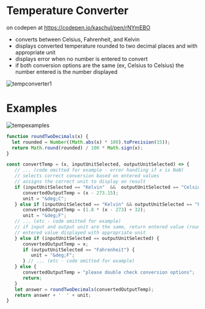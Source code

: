 # Temperature Converter
 
 on codepen at https://codepen.io/kaschul/pen/rNYmEBO

- converts between Celsius, Fahrenheit, and Kelvin
- displays converted temperature rounded to two decimal places and with appropriate unit
- displays error when no number is entered to convert
- if both conversion options are the same (ex, Celsius to Celsius) the number entered is the number displayed

![tempconverter1](https://user-images.githubusercontent.com/47723396/183964499-2a4b10fc-eb01-48ec-b06e-86b1f249a3ea.JPG)

# Examples

![tempexamples](https://user-images.githubusercontent.com/47723396/184039667-921c9a4f-8c67-4e8a-befe-72c9182a62e2.png)

```js
function roundTwoDecimals(x) {
  let rounded = Number((Math.abs(x) * 100).toPrecision(15));
  return Math.round(rounded) / 100 * Math.sign(x);
}

const convertTemp = (x, inputUnitSelected, outputUnitSelected) => {
   // ... (code omitted for example - error handling if x is NaN)
   // selects correct conversion based on entered values
   // assigns the correct unit to display on result
   if (inputUnitSelected == "Kelvin"  &&  outputUnitSelected == "Celsius") {
      convertedOutputTemp = (x - 273.15);
      unit = "&deg;C";
   } else if (inputUnitSelected == "Kelvin" && outputUnitSelected == "Fahrenheit") {
      convertedOutputTemp = (1.8 * (x - 273) + 32);
      unit = "&deg;F";
   // ... (etc - code omitted for example)
   // if input and output unit are the same, return entered value (rounded to two decimals) 
   // entered value displayed with appropriate unit
   } else if (inputUnitSelected == outputUnitSelected) {
      convertedOutputTemp = x;
      if (outputUnitSelected == "Fahrenheit") {
         unit = "&deg;F";
      } // ... (etc - code omitted for example)
   } else {
      convertedOutputTemp = "please double check conversion options";
      return;
   }
   let answer = roundTwoDecimals(convertedOutputTemp);
   return answer + '  ' + unit;
}
```
